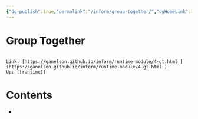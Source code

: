 ```yaml
---
{"dg-publish":true,"permalink":"/inform/group-together/","dgHomeLink":true,"dgPassFrontmatter":false}
---
```


# Group Together
```ad-info

Link: [https://ganelson.github.io/inform/runtime-module/4-gt.html ](https://ganelson.github.io/inform/runtime-module/4-gt.html )
Up: [[runtime]]
```

# Contents
- 